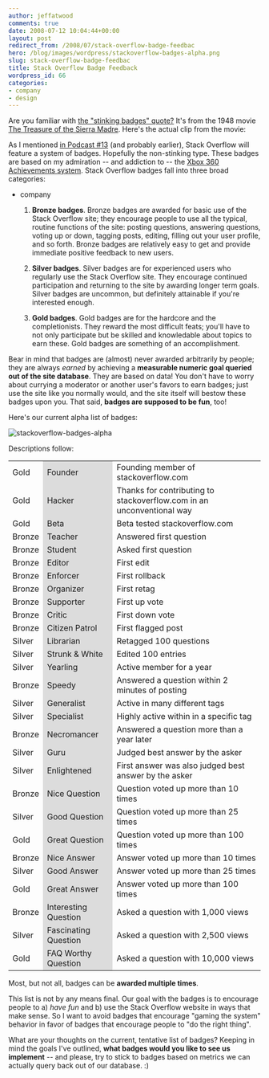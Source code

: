 ```yaml
---
author: jeffatwood
comments: true
date: 2008-07-12 10:04:44+00:00
layout: post
redirect_from: /2008/07/stack-overflow-badge-feedbac
hero: /blog/images/wordpress/stackoverflow-badges-alpha.png
slug: stack-overflow-badge-feedbac
title: Stack Overflow Badge Feedback
wordpress_id: 66
categories:
- company
- design
---
```



Are you familiar with [the "stinking badges" quote?](http://en.wikipedia.org/wiki/Stinking_badges) It's from the 1948 movie [The Treasure of the Sierra Madre](http://www.imdb.com/title/tt0040897/). Here's the actual clip from the movie:







As I mentioned [in Podcast #13](http://blog.stackoverflow.com/2008/07/podcast-13/) (and probably earlier), Stack Overflow will feature a system of badges. Hopefully the non-stinking type. These badges are based on my admiration -- and addiction to -- the [Xbox 360 Achievements system](http://www.xbox360achievements.org/index.php). Stack Overflow badges fall into three broad categories:
- company




  1. **Bronze badges**. Bronze badges are awarded for basic use of the Stack Overflow site; they encourage people to use all the typical, routine functions of the site: posting questions, answering questions, voting up or down, tagging posts, editing, filling out your user profile, and so forth. Bronze badges are relatively easy to get and provide immediate positive feedback to new users.




  2. **Silver badges**. Silver badges are for experienced users who regularly use the Stack Overflow site. They encourage continued participation and returning to the site by awarding longer term goals. Silver badges are uncommon, but definitely attainable if you're interested enough.




  3. **Gold badges**. Gold badges are for the hardcore and the completionists. They reward the most difficult feats; you'll have to not only participate but be skilled and knowledable about topics to earn these. Gold badges are something of an accomplishment.




Bear in mind that badges are (almost) never awarded arbitrarily by people; they are always _earned_ by achieving a **measurable numeric goal queried out of the site database**. They are based on data! You don't have to worry about currying a moderator or another user's favors to earn badges; just use the site like you normally would, and the site itself will bestow these badges upon you. That said, **badges are supposed to be fun**, too!



Here's our current alpha list of badges:



![stackoverflow-badges-alpha](/blog/images/wordpress/stackoverflow-badges-alpha.png)



Descriptions follow:



<table cellpadding="5" width="600" cellspacing="0" >
<tr >
<td >Gold
</td>
<td style="background-color: gainsboro;" >Founder
</td>
<td > Founding member of stackoverflow.com
</td></tr>
<tr >
<td >Gold
</td>
<td style="background-color: gainsboro;" >Hacker
</td>
<td > Thanks for contributing to stackoverflow.com in an unconventional way
</td></tr>
<tr >
<td >Gold
</td>
<td style="background-color: gainsboro;" >Beta
</td>
<td > Beta tested stackoverflow.com
</td></tr>
<tr >
<td >Bronze
</td>
<td style="background-color: gainsboro;" >Teacher
</td>
<td > Answered first question
</td></tr>
<tr >
<td >Bronze
</td>
<td style="background-color: gainsboro;" >Student
</td>
<td > Asked first question
</td></tr>
<tr >
<td >Bronze
</td>
<td style="background-color: gainsboro;" >Editor
</td>
<td > First edit
</td></tr>
<tr >
<td >Bronze
</td>
<td style="background-color: gainsboro;" >Enforcer
</td>
<td > First rollback
</td></tr>
<tr >
<td >Bronze
</td>
<td style="background-color: gainsboro;" >Organizer
</td>
<td > First retag
</td></tr>
<tr >
<td >Bronze
</td>
<td style="background-color: gainsboro;" >Supporter
</td>
<td > First up vote
</td></tr>
<tr >
<td >Bronze
</td>
<td style="background-color: gainsboro;" >Critic
</td>
<td > First down vote
</td></tr>
<tr >
<td >Bronze
</td>
<td style="background-color: gainsboro;" >Citizen Patrol
</td>
<td >First flagged post
</td></tr>
<tr >
<td >Silver
</td>
<td style="background-color: gainsboro;" >Librarian
</td>
<td > Retagged 100 questions
</td></tr>
<tr >
<td >Silver
</td>
<td style="background-color: gainsboro;" >Strunk & White
</td>
<td > Edited 100 entries
</td></tr>
<tr >
<td >Silver
</td>
<td style="background-color: gainsboro;" >Yearling
</td>
<td > Active member for a year
</td></tr>
<tr >
<td >Bronze
</td>
<td style="background-color: gainsboro;" >Speedy
</td>
<td > Answered a question within 2 minutes of posting
</td></tr>
<tr >
<td >Silver
</td>
<td style="background-color: gainsboro;" >Generalist
</td>
<td > Active in many different tags
</td></tr>
<tr >
<td >Silver
</td>
<td style="background-color: gainsboro;" >Specialist
</td>
<td > Highly active within in a specific tag
</td></tr>
<tr >
<td >Bronze
</td>
<td style="background-color: gainsboro;" >Necromancer
</td>
<td > Answered a question more than a year later
</td></tr>
<tr >
<td >Silver
</td>
<td style="background-color: gainsboro;" >Guru
</td>
<td > Judged best answer by the asker
</td></tr>

<tr >
<td >Silver
</td>
<td style="background-color: gainsboro;" >Enlightened
</td>
<td > First answer was also judged best answer by the asker
</td></tr>
<tr >
<td >Bronze
</td>
<td style="background-color: gainsboro;" >Nice Question
</td>
<td > Question voted up more than 10 times
</td></tr>
<tr >
<td >Silver
</td>
<td style="background-color: gainsboro;" >Good Question
</td>
<td > Question voted up more than 25 times
</td></tr>
<tr >
<td >Gold
</td>
<td style="background-color: gainsboro;" >Great Question
</td>
<td > Question voted up more than 100 times
</td></tr>
<tr >
<td >Bronze
</td>
<td style="background-color: gainsboro;" >Nice Answer
</td>
<td > Answer voted up more than 10 times
</td></tr>
<tr >
<td >Silver
</td>
<td style="background-color: gainsboro;" >Good Answer
</td>
<td > Answer voted up more than 25 times
</td></tr>
<tr >
<td >Gold
</td>
<td style="background-color: gainsboro;" >Great Answer
</td>
<td > Answer voted up more than 100 times
</td></tr>
<tr >
<td >Bronze
</td>
<td style="background-color: gainsboro;" >Interesting Question
</td>
<td > Asked a question with 1,000 views
</td></tr>
<tr >
<td >Silver
</td>
<td style="background-color: gainsboro;" >Fascinating Question
</td>
<td > Asked a question with 2,500 views
</td></tr>
<tr >
<td >Gold
</td>
<td style="background-color: gainsboro;" >FAQ Worthy Question
</td>
<td > Asked a question with 10,000 views
</td></tr>
</table>



Most, but not all, badges can be **awarded multiple times**.



This list is not by any means final. Our goal with the badges is to encourage people to a) _have fun_ and b) use the Stack Overflow website in ways that make sense. So I want to avoid badges that encourage "gaming the system" behavior in favor of badges that encourage people to "do the right thing".



What are your thoughts on the current, tentative list of badges? Keeping in mind the goals I've outlined, **what badges would you like to see us implement** -- and please, try to stick to badges based on metrics we can actually query back out of our database. :)

